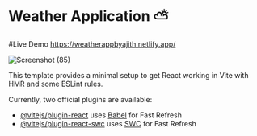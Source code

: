 # Weather Application ⛅

#Live Demo 
https://weatherappbyajith.netlify.app/

![Screenshot (85)](https://github.com/Ajiththeerthiya/weather-app-reactjs-api/assets/67873730/222b521f-9561-41b6-a5f3-35d4ea576b68)


This template provides a minimal setup to get React working in Vite with HMR and some ESLint rules.

Currently, two official plugins are available:

- [@vitejs/plugin-react](https://github.com/vitejs/vite-plugin-react/blob/main/packages/plugin-react/README.md) uses [Babel](https://babeljs.io/) for Fast Refresh
- [@vitejs/plugin-react-swc](https://github.com/vitejs/vite-plugin-react-swc) uses [SWC](https://swc.rs/) for Fast Refresh
